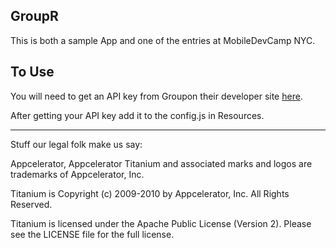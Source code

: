 ## GroupR

This is both a sample App and one of the entries at MobileDevCamp NYC.

## To Use
You will need to get an API key from Groupon their developer site [here](http://www.groupon.com/pages/api).

After getting your API key add it to the config.js in Resources.

----------------------------------
Stuff our legal folk make us say:

Appcelerator, Appcelerator Titanium and associated marks and logos are 
trademarks of Appcelerator, Inc. 

Titanium is Copyright (c) 2009-2010 by Appcelerator, Inc. All Rights Reserved.

Titanium is licensed under the Apache Public License (Version 2). Please
see the LICENSE file for the full license.

